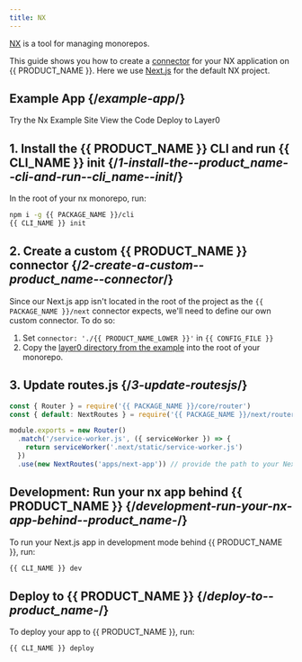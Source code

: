 ```yaml
---
title: NX
---
```


[NX](https://nx.dev/) is a tool for managing monorepos.

This guide shows you how to create a [connector](/guides/connectors) for your NX application on {{ PRODUCT_NAME }}. Here we use [Next.js](https://nextjs.org/) for the default NX project.

## Example App {/*example-app*/}

<ButtonLinksGroup>
  <ButtonLink variant="fill" type="default" href="https://layer0-docs-layer0-nx-example-default.layer0.link">
   Try the Nx Example Site
  </ButtonLink>
  <ButtonLink variant="stroke" type="code" withIcon={true} href="https://github.com/layer0-docs/layer0-nx-example">
   View the Code
  </ButtonLink>
  <ButtonLink variant="stroke" type="deploy" withIcon={true} href="https://app.layer0.co/deploy?button&deploy&repo=https%3A%2F%2Fgithub.com%2Flayer0-docs%2Flayer0-nx-example">
    Deploy to Layer0
  </ButtonLink>
</ButtonLinksGroup>

## 1. Install the {{ PRODUCT_NAME }} CLI and run {{ CLI_NAME }} init {/*1-install-the--product_name--cli-and-run--cli_name--init*/}

In the root of your nx monorepo, run:

```sh
npm i -g {{ PACKAGE_NAME }}/cli
{{ CLI_NAME }} init
```

## 2. Create a custom {{ PRODUCT_NAME }} connector {/*2-create-a-custom--product_name--connector*/}

Since our Next.js app isn't located in the root of the project as the `{{ PACKAGE_NAME }}/next` connector expects, we'll need to define our own custom connector. To do so:

1. Set `connector: './{{ PRODUCT_NAME_LOWER }}'` in `{{ CONFIG_FILE }}`
2. Copy the [layer0 directory from the example](https://github.com/layer0-docs/layer0-nx-example/tree/master/layer0) into the root of your monorepo.

## 3. Update routes.js {/*3-update-routesjs*/}

```js
const { Router } = require('{{ PACKAGE_NAME }}/core/router')
const { default: NextRoutes } = require('{{ PACKAGE_NAME }}/next/router/NextRoutes')

module.exports = new Router()
  .match('/service-worker.js', ({ serviceWorker }) => {
    return serviceWorker('.next/static/service-worker.js')
  })
  .use(new NextRoutes('apps/next-app')) // provide the path to your Next.js app relative to the root of the monorepo here
```

## Development: Run your nx app behind {{ PRODUCT_NAME }} {/*development-run-your-nx-app-behind--product_name-*/}

To run your Next.js app in development mode behind {{ PRODUCT_NAME }}, run:

```sh
{{ CLI_NAME }} dev
```

## Deploy to {{ PRODUCT_NAME }} {/*deploy-to--product_name-*/}

To deploy your app to {{ PRODUCT_NAME }}, run:

```sh
{{ CLI_NAME }} deploy
```
